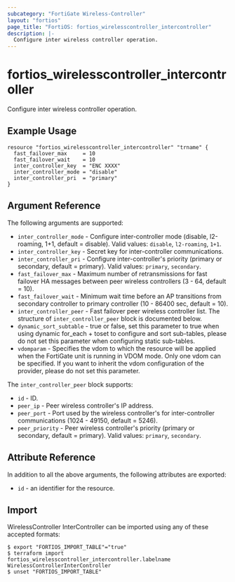 ```yaml
---
subcategory: "FortiGate Wireless-Controller"
layout: "fortios"
page_title: "FortiOS: fortios_wirelesscontroller_intercontroller"
description: |-
  Configure inter wireless controller operation.
---
```


# fortios_wirelesscontroller_intercontroller
Configure inter wireless controller operation.

## Example Usage

```hcl
resource "fortios_wirelesscontroller_intercontroller" "trname" {
  fast_failover_max     = 10
  fast_failover_wait    = 10
  inter_controller_key  = "ENC XXXX"
  inter_controller_mode = "disable"
  inter_controller_pri  = "primary"
}
```

## Argument Reference

The following arguments are supported:

* `inter_controller_mode` - Configure inter-controller mode (disable, l2-roaming, 1+1, default = disable). Valid values: `disable`, `l2-roaming`, `1+1`.
* `inter_controller_key` - Secret key for inter-controller communications.
* `inter_controller_pri` - Configure inter-controller's priority (primary or secondary, default = primary). Valid values: `primary`, `secondary`.
* `fast_failover_max` - Maximum number of retransmissions for fast failover HA messages between peer wireless controllers (3 - 64, default = 10).
* `fast_failover_wait` - Minimum wait time before an AP transitions from secondary controller to primary controller (10 - 86400 sec, default = 10).
* `inter_controller_peer` - Fast failover peer wireless controller list. The structure of `inter_controller_peer` block is documented below.
* `dynamic_sort_subtable` - true or false, set this parameter to true when using dynamic for_each + toset to configure and sort sub-tables, please do not set this parameter when configuring static sub-tables.
* `vdomparam` - Specifies the vdom to which the resource will be applied when the FortiGate unit is running in VDOM mode. Only one vdom can be specified. If you want to inherit the vdom configuration of the provider, please do not set this parameter.

The `inter_controller_peer` block supports:

* `id` - ID.
* `peer_ip` - Peer wireless controller's IP address.
* `peer_port` - Port used by the wireless controller's for inter-controller communications (1024 - 49150, default = 5246).
* `peer_priority` - Peer wireless controller's priority (primary or secondary, default = primary). Valid values: `primary`, `secondary`.


## Attribute Reference

In addition to all the above arguments, the following attributes are exported:
* `id` - an identifier for the resource.

## Import

WirelessController InterController can be imported using any of these accepted formats:
```
$ export "FORTIOS_IMPORT_TABLE"="true"
$ terraform import fortios_wirelesscontroller_intercontroller.labelname WirelessControllerInterController
$ unset "FORTIOS_IMPORT_TABLE"
```
